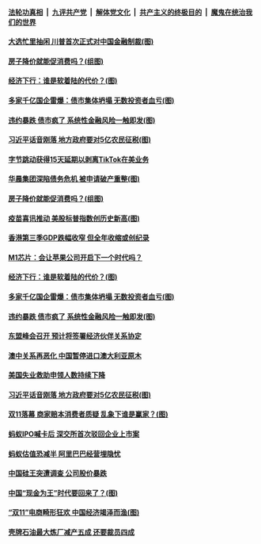 

####  [法轮功真相](../../../../basic/blob/master/README.md?t=11150002) &nbsp;|&nbsp; [九评共产党](../../../../9ping.md/blob/master/README.md?t=11150002) &nbsp;|&nbsp; [解体党文化](../../../../jtdwh.md/blob/master/README.md?t=11150002)  &nbsp;|&nbsp; [共产主义的终极目的](../../../../gczydzjmd.md/blob/master/README.md?t=11150002) &nbsp;|&nbsp; [魔鬼在统治我们的世界](../../../../mgztzwmdsj.md/blob/master/README.md?t=11150002) 

#### [大选忙里抽闲 川普首次正式对中国金融制裁(图)](../pages/p5/952584.md?t=11150002) 

#### [房子降价就能促消费吗？(组图)](../pages/p5/952523.md?t=11150002) 

#### [经济下行：谁是软着陆的代价？(图)](../pages/p5/952507.md?t=11150002) 

#### [多家千亿国企雷爆：债市集体坍塌 无数投资者血亏(图)](../pages/p5/952500.md?t=11150002) 

#### [违约暴跌 债市疯了 系统性金融风险一触即发(图)](../pages/p5/952497.md?t=11150002) 

#### [习近平话音刚落 地方政府要对5亿农民征税(图)](../pages/p5/952457.md?t=11150002) 

#### [字节跳动获得15天延期以剥离TikTok在美业务](../pages/p5/952568.md?t=11150002) 

#### [华晨集团深陷债务危机 被申请破产重整(图)](../pages/p5/952567.md?t=11150002) 

#### [房子降价就能促消费吗？(组图)](../pages/p5/952523.md?t=11150002) 

#### [疫苗喜讯推动 美股标普指数创历史新高(图)](../pages/p5/952527.md?t=11150002) 

#### [香港第三季GDP跌幅收窄 但全年收缩或创纪录](../pages/p5/952524.md?t=11150002) 

#### [M1芯片：会让苹果公司开启下一个时代吗？](../pages/p5/952519.md?t=11150002) 

#### [经济下行：谁是软着陆的代价？(图)](../pages/p5/952507.md?t=11150002) 

#### [多家千亿国企雷爆：债市集体坍塌 无数投资者血亏(图)](../pages/p5/952500.md?t=11150002) 

#### [违约暴跌 债市疯了 系统性金融风险一触即发(图)](../pages/p5/952497.md?t=11150002) 

#### [东盟峰会召开 预计将签署经济伙伴关系协定](../pages/p5/952461.md?t=11150002) 

#### [澳中关系再恶化 中国暂停进口澳大利亚原木](../pages/p5/952460.md?t=11150002) 

#### [美国失业救助申领人数持续下降](../pages/p5/952459.md?t=11150002) 

#### [习近平话音刚落 地方政府要对5亿农民征税(图)](../pages/p5/952457.md?t=11150002) 

#### [双11落幕 商家赔本消费者质疑 乱象下谁是赢家？(图)](../pages/p5/952399.md?t=11150002) 

#### [蚂蚁IPO喊卡后 深交所首次驳回企业上市案](../pages/p5/952405.md?t=11150002) 

#### [蚂蚁估值恐减半 阿里巴巴经营埋隐忧](../pages/p5/952403.md?t=11150002) 

#### [中国硅王突遭调查 公司股价暴跌](../pages/p5/952401.md?t=11150002) 

#### [中国“现金为王”时代要回来了？(图)](../pages/p5/952351.md?t=11150002) 

#### [“双11”电商畸形狂欢 中国经济竭泽而渔(图)](../pages/p5/952356.md?t=11150002) 

#### [壳牌石油最大炼厂减产五成 还要裁员四成](../pages/p5/952337.md?t=11150002) 

